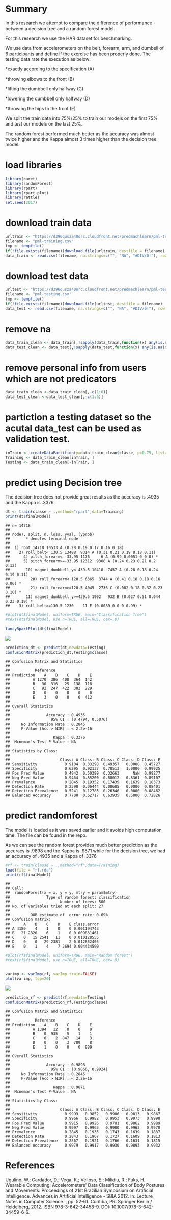 Summary
=======

In this research we attempt to compare the difference of performance between a decision tree and a random forest model.

For this research we use the HAR dataset for benchmarking.

We use data from accelerometers on the belt, forearm, arm, and dumbell of 6 participants and define if the exercise has been properly done. The testing data rate the execution as below:

\*exactly according to the specification (A)

\*throwing elbows to the front (B)

\*lifting the dumbbell only halfway (C)

\*lowering the dumbbell only halfway (D)

\*throwing the hips to the front (E)

We split the train data into 75%/25% to train our models on the first 75% and test our models on the last 25%.

The random forest performed much better as the accuracy was almost twice higher and the Kappa almost 3 times higher than the decision tree model.

load libraries
==============

``` r
library(caret)
library(randomForest)
library(rpart)
library(rpart.plot)
library(rattle)
set.seed(2017)
```

download train data
===================

``` r
urltrain <- "https://d396qusza40orc.cloudfront.net/predmachlearn/pml-training.csv"
filename <- "pml-training.csv"
tmp <- tempfile()
if(!file.exists(filename))download.file(urltrain, destfile = filename)
data_train <- read.csv(filename, na.strings=c("", "NA", "#DIV/0!"), row.names = 1)
```

download test data
==================

``` r
urltest <- "https://d396qusza40orc.cloudfront.net/predmachlearn/pml-testing.csv"
filename <- "pml-testing.csv"
tmp <- tempfile()
if(!file.exists(filename))download.file(urltest, destfile = filename)
data_test <- read.csv(filename, na.strings=c("", "NA", "#DIV/0!"), row.names = 1)
```

remove na
=========

``` r
data_train_clean <- data_train[,!sapply(data_train,function(x) any(is.na(x)))]
data_test_clean <- data_test[,!sapply(data_test,function(x) any(is.na(x)))]
```

remove personal info from users which are not predicators
=========================================================

``` r
data_train_clean <-data_train_clean[,-c(1:6)]
data_test_clean <-data_test_clean[,-c(1:6)]
```

partiction a testing dataset so the acutal data\_test can be used as validation test.
=====================================================================================

``` r
inTrain <- createDataPartition(y=data_train_clean$classe, p=0.75, list=FALSE)
Training <- data_train_clean[inTrain, ] 
Testing <- data_train_clean[-inTrain, ]
```

predict using Decision tree
===========================

The decision tree does not provide great results as the accuracy is .4935 and the Kappa is .3376.

``` r
dt <- train(classe ~ .,method="rpart",data=Training)
print(dt$finalModel)
```

    ## n= 14718 
    ## 
    ## node), split, n, loss, yval, (yprob)
    ##       * denotes terminal node
    ## 
    ##  1) root 14718 10533 A (0.28 0.19 0.17 0.16 0.18)  
    ##    2) roll_belt< 130.5 13488  9314 A (0.31 0.21 0.19 0.18 0.11)  
    ##      4) pitch_forearm< -33.95 1176     6 A (0.99 0.0051 0 0 0) *
    ##      5) pitch_forearm>=-33.95 12312  9308 A (0.24 0.23 0.21 0.2 0.12)  
    ##       10) magnet_dumbbell_y< 439.5 10410  7457 A (0.28 0.18 0.24 0.19 0.11)  
    ##         20) roll_forearm< 120.5 6365  3744 A (0.41 0.18 0.18 0.16 0.06) *
    ##         21) roll_forearm>=120.5 4045  2736 C (0.082 0.18 0.32 0.23 0.18) *
    ##       11) magnet_dumbbell_y>=439.5 1902   932 B (0.027 0.51 0.044 0.23 0.19) *
    ##    3) roll_belt>=130.5 1230    11 E (0.0089 0 0 0 0.99) *

``` r
#plot(dt$finalModel, uniform=TRUE, main="Classification Tree")
#text(dt$finalModel, use.n=TRUE, all=TRUE, cex=.8)

fancyRpartPlot(dt$finalModel)
```

![](FinalProject_files/figure-markdown_github/unnamed-chunk-7-1.png)

``` r
prediction_dt <- predict(dt,newdata=Testing)
confusionMatrix(prediction_dt,Testing$classe)
```

    ## Confusion Matrix and Statistics
    ## 
    ##           Reference
    ## Prediction    A    B    C    D    E
    ##          A 1270  386  408  364  142
    ##          B   30  316   25  138  118
    ##          C   92  247  422  302  229
    ##          D    0    0    0    0    0
    ##          E    3    0    0    0  412
    ## 
    ## Overall Statistics
    ##                                           
    ##                Accuracy : 0.4935          
    ##                  95% CI : (0.4794, 0.5076)
    ##     No Information Rate : 0.2845          
    ##     P-Value [Acc > NIR] : < 2.2e-16       
    ##                                           
    ##                   Kappa : 0.3376          
    ##  Mcnemar's Test P-Value : NA              
    ## 
    ## Statistics by Class:
    ## 
    ##                      Class: A Class: B Class: C Class: D Class: E
    ## Sensitivity            0.9104  0.33298  0.49357   0.0000  0.45727
    ## Specificity            0.6295  0.92137  0.78513   1.0000  0.99925
    ## Pos Pred Value         0.4942  0.50399  0.32663      NaN  0.99277
    ## Neg Pred Value         0.9464  0.85200  0.88012   0.8361  0.89107
    ## Prevalence             0.2845  0.19352  0.17435   0.1639  0.18373
    ## Detection Rate         0.2590  0.06444  0.08605   0.0000  0.08401
    ## Detection Prevalence   0.5241  0.12785  0.26346   0.0000  0.08462
    ## Balanced Accuracy      0.7700  0.62717  0.63935   0.5000  0.72826

predict randomforest
====================

The model is loaded as it was saved earlier and it avoids high computation time. The file can be found in the repo.

As we can see the random forest provides much better prediction as the accuracy is .9898 and the Kappa is .9871 while for the decision tree, we had an accuracy of .4935 and a Kappa of .3376

``` r
#rf <- train(classe ~ .,method="rf",data=Training)
load(file = "rf.rda")
print(rf$finalModel)
```

    ## 
    ## Call:
    ##  randomForest(x = x, y = y, mtry = param$mtry) 
    ##                Type of random forest: classification
    ##                      Number of trees: 500
    ## No. of variables tried at each split: 27
    ## 
    ##         OOB estimate of  error rate: 0.69%
    ## Confusion matrix:
    ##      A    B    C    D    E class.error
    ## A 4180    4    1    0    0 0.001194743
    ## B   21 2820    6    1    0 0.009831461
    ## C    0   15 2541   11    0 0.010128555
    ## D    0    0   29 2381    2 0.012852405
    ## E    0    1    4    7 2694 0.004434590

``` r
#plot(rf$finalModel, uniform=TRUE, main="Random forest")
#text(rf$finalModel, use.n=TRUE, all=TRUE, cex=.8)


varimp <- varImp(rf, varImp.train=FALSE)
plot(varimp, top=20)
```

![](FinalProject_files/figure-markdown_github/unnamed-chunk-8-1.png)

``` r
prediction_rf <- predict(rf,newdata=Testing)
confusionMatrix(prediction_rf,Testing$classe)
```

    ## Confusion Matrix and Statistics
    ## 
    ##           Reference
    ## Prediction    A    B    C    D    E
    ##          A 1394   12    0    0    0
    ##          B    0  935    5    1    1
    ##          C    0    2  847   14    3
    ##          D    0    0    3  789    8
    ##          E    1    0    0    0  889
    ## 
    ## Overall Statistics
    ##                                           
    ##                Accuracy : 0.9898          
    ##                  95% CI : (0.9866, 0.9924)
    ##     No Information Rate : 0.2845          
    ##     P-Value [Acc > NIR] : < 2.2e-16       
    ##                                           
    ##                   Kappa : 0.9871          
    ##  Mcnemar's Test P-Value : NA              
    ## 
    ## Statistics by Class:
    ## 
    ##                      Class: A Class: B Class: C Class: D Class: E
    ## Sensitivity            0.9993   0.9852   0.9906   0.9813   0.9867
    ## Specificity            0.9966   0.9982   0.9953   0.9973   0.9998
    ## Pos Pred Value         0.9915   0.9926   0.9781   0.9862   0.9989
    ## Neg Pred Value         0.9997   0.9965   0.9980   0.9963   0.9970
    ## Prevalence             0.2845   0.1935   0.1743   0.1639   0.1837
    ## Detection Rate         0.2843   0.1907   0.1727   0.1609   0.1813
    ## Detection Prevalence   0.2867   0.1921   0.1766   0.1631   0.1815
    ## Balanced Accuracy      0.9979   0.9917   0.9930   0.9893   0.9932

References
==========

Ugulino, W.; Cardador, D.; Vega, K.; Velloso, E.; Milidiu, R.; Fuks, H. Wearable Computing: Accelerometers' Data Classification of Body Postures and Movements. Proceedings of 21st Brazilian Symposium on Artificial Intelligence. Advances in Artificial Intelligence - SBIA 2012. In: Lecture Notes in Computer Science. , pp. 52-61. Curitiba, PR: Springer Berlin / Heidelberg, 2012. ISBN 978-3-642-34458-9. DOI: 10.1007/978-3-642-34459-6\_6.
